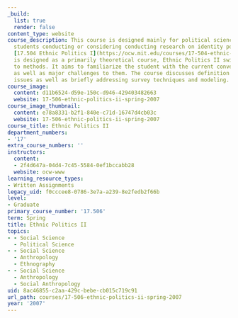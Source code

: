 ```yaml
---
_build:
  list: true
  render: false
content_type: website
course_description: This course is designed mainly for political science graduate
  students conducting or considering conducting research on identity politics. While
  [17.504 Ethnic Politics I](https://ocw.mit.edu/courses/17-504-ethnic-politics-i-fall-2003/)
  is designed as a primarily theoretical course, Ethnic Politics II switches the focus
  to methods. It aims to familiarize the student with the current conventional approaches
  as well as major challenges to them. The course discusses definition and measurement
  issues as well as briefly addressing survey techniques and modeling.
course_image:
  content: d11b6524-d59e-150c-d946-429403482663
  website: 17-506-ethnic-politics-ii-spring-2007
course_image_thumbnail:
  content: e78a8331-b2f1-840e-c71d-16747d4cb03c
  website: 17-506-ethnic-politics-ii-spring-2007
course_title: Ethnic Politics II
department_numbers:
- '17'
extra_course_numbers: ''
instructors:
  content:
  - 2f4d647a-04d4-7c45-5584-0ef1bccabb28
  website: ocw-www
learning_resource_types:
- Written Assignments
legacy_uid: f0cccee8-0786-3e7a-a239-8e2fedb2f66b
level:
- Graduate
primary_course_number: '17.506'
term: Spring
title: Ethnic Politics II
topics:
- - Social Science
  - Political Science
- - Social Science
  - Anthropology
  - Ethnography
- - Social Science
  - Anthropology
  - Social Anthropology
uid: 8ac46855-c2aa-429c-bebe-cb015c719c91
url_path: courses/17-506-ethnic-politics-ii-spring-2007
year: '2007'
---
```

